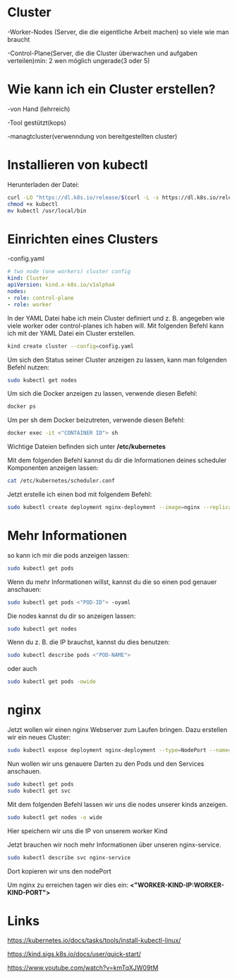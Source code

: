 
# __Cluster__

-Worker-Nodes (Server, die die eigentliche Arbeit machen) so viele wie man braucht

-Control-Plane(Server, die die Cluster überwachen und aufgaben verteilen)min: 2 wen möglich ungerade(3 oder 5)

# __Wie kann ich ein Cluster erstellen?__
-von Hand (lehrreich)

-Tool gestützt(kops)

-managtcluster(verwenndung von bereitgestellten cluster)

# __Installieren von kubectl__
Herunterladen der Datei:
```bash
curl -LO "https://dl.k8s.io/release/$(curl -L -s https://dl.k8s.io/release/stable.txt)/bin/linux/amd64/kubectl"
chmod +x kubectl
mv kubectl /usr/local/bin
```

# __Einrichten eines Clusters__
-config.yaml
```yaml
# two node (one workers) cluster config
kind: Cluster
apiVersion: kind.x-k8s.io/v1alpha4
nodes:
- role: control-plane
- role: worker
```
In der YAML Datei habe ich mein Cluster definiert und z. B. angegeben wie viele worker oder control-planes ich haben will.
Mit folgenden Befehl kann ich mit der YAML Datei ein Cluster erstellen.
```bash
kind create cluster --config=config.yaml
```

Um sich den Status seiner Cluster anzeigen zu lassen, kann man folgenden Befehl nutzen:
```bash
sudo kubectl get nodes
```

Um sich die Docker anzeigen zu lassen, verwende diesen Befehl:
```bash
docker ps
```

Um per sh dem Docker beizutreten, verwende diesen Befehl:
```bash
docker exec -it <"CONTAINER ID"> sh
```

Wichtige Dateien befinden sich unter __/etc/kubernetes__

Mit dem folgenden Befehl kannst du dir die Informationen deines scheduler Komponenten anzeigen lassen:
```bash
cat /etc/kubernetes/scheduler.conf
```

Jetzt erstelle ich einen bod mit folgendem Befehl:
```bash
sudo kubectl create deployment nginx-deployment --image=nginx --replicas=2
```




# __Mehr Informationen__
so kann ich mir die pods anzeigen lassen:
```bash
sudo kubectl get pods
```
Wenn du mehr Informationen willst, kannst du die so einen pod genauer anschauen:
```bash
sudo kubectl get pods <"POD-ID"> -oyaml
```
Die nodes kannst du dir so anzeigen lassen:

```bash
sudo kubectl get nodes
```
Wenn du z. B. die IP brauchst, kannst du dies benutzen:
```bash
sudo kubectl describe pods <"POD-NAME">
```
oder auch
```bash
sudo kubectl get pods -owide
```

# __nginx__
Jetzt wollen wir einen nginx Webserver zum Laufen bringen.
Dazu erstellen wir ein neues Cluster:
```bash
sudo kubectl expose deployment nginx-deployment --type=NodePort --name=nginx-service --port 80
```

Nun wollen wir uns genauere Darten zu den Pods und den Services anschauen.
``` bash
sudo kubectl get pods
sudo kubectl get svc
```

Mit dem folgenden Befehl lassen wir uns die nodes unserer kinds anzeigen.
```bash
sudo kubectl get nodes -o wide
```
Hier speichern wir uns die IP von unserem worker Kind

Jetzt brauchen wir noch mehr Informationen über unseren nginx-service.
```bash
sudo kubectl describe svc nginx-service
```
Dort kopieren wir uns den nodePort

Um nginx zu erreichen tagen wir dies ein:
__<"WORKER-KIND-IP:WORKER-KIND-PORT">__

# __Links__
https://kubernetes.io/docs/tasks/tools/install-kubectl-linux/

https://kind.sigs.k8s.io/docs/user/quick-start/

https://www.youtube.com/watch?v=kmTqXJW09tM
